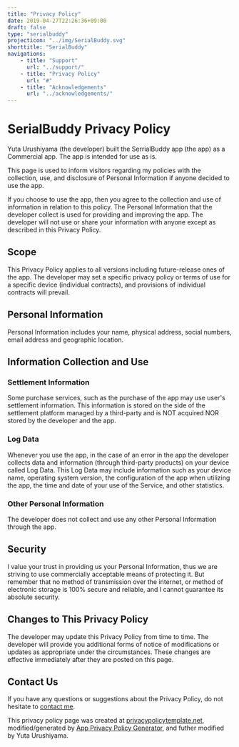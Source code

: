 ```yaml
---
title: "Privacy Policy"
date: 2019-04-27T22:26:36+09:00
draft: false
type: "serialbuddy"
projecticon: "../img/SerialBuddy.svg"
shorttitle: "SerialBuddy"
navigations:
    - title: "Support"
      url: "../support/"
    - title: "Privacy Policy"
      url: "#"
    - title: "Acknowledgements"
      url: "../acknowledgements/"
---
```


# SerialBuddy Privacy Policy

Yuta Urushiyama (the developer) built the SerrialBuddy app (the app) as a Commercial app. The app is intended for use as is.

This page is used to inform visitors regarding my policies with the collection, use, and disclosure of Personal Information if anyone decided to use the app.

If you choose to use the app, then you agree to the collection and use of information in relation to this policy. The Personal Information that the developer collect is used for providing and improving the app. The developer will not use or share your information with anyone except as described in this Privacy Policy.

## Scope

This Privacy Policy applies to all versions including future-release ones of the app.
The developer may set a specific privacy policy or terms of use for a specific device (individual contracts), and provisions of individual contracts will prevail.

## Personal Information

Personal Information includes your name, physical address, social numbers, email address and geographic location.

## Information Collection and Use

### Settlement Information

Some purchase services, such as the purchase of the app may use user's settlement information.
This information is stored on the side of the settlement platform managed by a third-party and is NOT acquired NOR stored by the developer and the app.

### Log Data

Whenever you use the app, in the case of an error in the app the developer collects data and information (through third-party products) on your device called Log Data. This Log Data may include information such as your device name, operating system version, the configuration of the app when utilizing the app, the time and date of your use of the Service, and other statistics.

### Other Personal Information

The developer does not collect and use any other Personal Information through the app.

## Security

I value your trust in providing us your Personal Information, thus we are striving to use commercially acceptable means of protecting it. But remember that no method of transmission over the internet, or method of electronic storage is 100% secure and reliable, and I cannot guarantee its absolute security.

## Changes to This Privacy Policy

The developer may update this Privacy Policy from time to time. The developer will provide you additional forms of notice of modifications or updates as appropriate under the circumstances. These changes are effective immediately after they are posted on this page.

## Contact Us

If you have any questions or suggestions about the Privacy Policy, do not hesitate to [contact me](https://urushiyama.github.io/projects/serialbuddy/support/).

This privacy policy page was created at [privacypolicytemplate.net](https://privacypolicytemplate.net/), modified/generated by [App Privacy Policy Generator](https://app-privacy-policy-generator.firebaseapp.com/), and futher modified by Yuta Urushiyama.
